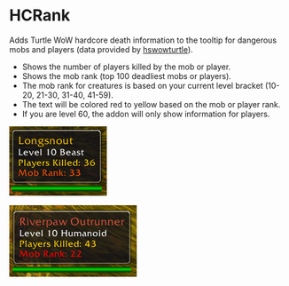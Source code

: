 # HCRank
Adds Turtle WoW hardcore death information to the tooltip for dangerous mobs and players (data provided by [hswowturtle](https://hswowturtle.com)).

- Shows the number of players killed by the mob or player.
- Shows the mob rank (top 100 deadliest mobs or players).
- The mob rank for creatures is based on your current level bracket (10-20, 21-30, 31-40, 41-59).
- The text will be colored red to yellow based on the mob or player rank.
- If you are level 60, the addon will only show information for players.

![preview](https://github.com/GryllsAddons/AddonPreviews/blob/main/MobRank/MobRank1.png)

![preview](https://github.com/GryllsAddons/AddonPreviews/blob/main/MobRank/MobRank2.png)
